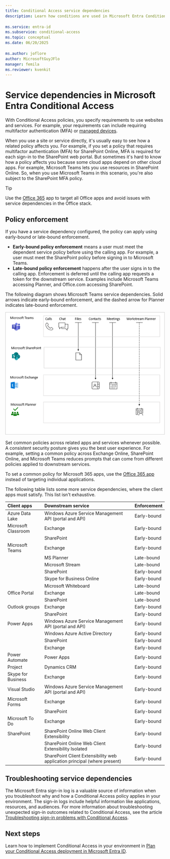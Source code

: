 ```yaml
---
title: Conditional Access service dependencies 
description: Learn how conditions are used in Microsoft Entra Conditional Access to trigger a policy.

ms.service: entra-id
ms.subservice: conditional-access
ms.topic: conceptual
ms.date: 06/20/2025

ms.author: joflore
author: MicrosoftGuyJFlo
manager: femila
ms.reviewer: kvenkit
---
```

# Service dependencies in Microsoft Entra Conditional Access

With Conditional Access policies, you specify requirements to use websites and services. For example, your requirements can include requiring multifactor authentication (MFA) or [managed devices](./concept-conditional-access-grant.md).

When you use a site or service directly, it's usually easy to see how a related policy affects you. For example, if you set a policy that requires multifactor authentication (MFA) for SharePoint Online, MFA is required for each sign-in to the SharePoint web portal. But sometimes it's hard to know how a policy affects you because some cloud apps depend on other cloud apps. For example, Microsoft Teams lets you use resources in SharePoint Online. So, when you use Microsoft Teams in this scenario, you're also subject to the SharePoint MFA policy.

> [!TIP]
> Use the [Office 365](concept-conditional-access-cloud-apps.md#office-365) app to target all Office apps and avoid issues with service dependencies in the Office stack.

<!-- docutune:ignore "Windows Azure Active Directory" -->

## Policy enforcement

If you have a service dependency configured, the policy can apply using early-bound or late-bound enforcement.

- **Early-bound policy enforcement** means a user must meet the dependent service policy before using the calling app. For example, a user must meet the SharePoint policy before signing in to Microsoft Teams.
- **Late-bound policy enforcement** happens after the user signs in to the calling app. Enforcement is deferred until the calling app requests a token for the downstream service. Examples include Microsoft Teams accessing Planner, and Office.com accessing SharePoint.

The following diagram shows Microsoft Teams service dependencies. Solid arrows indicate early-bound enforcement, and the dashed arrow for Planner indicates late-bound enforcement.

![A diagram showing Microsoft Teams service dependencies.](./media/service-dependencies/01.png)

Set common policies across related apps and services whenever possible. A consistent security posture gives you the best user experience. For example, setting a common policy across Exchange Online, SharePoint Online, and Microsoft Teams reduces prompts that can come from different policies applied to downstream services.

To set a common policy for Microsoft 365 apps, use the [Office 365 app](concept-conditional-access-cloud-apps.md#office-365) instead of targeting individual applications.

The following table lists some more service dependencies, where the client apps must satisfy. This list isn't exhaustive.

| Client apps         | Downstream service                          | Enforcement |
| :--                 | :--                                         | ---         |
| Azure Data Lake     | Windows Azure Service Management API (portal and API) | Early-bound |
| Microsoft Classroom | Exchange                                    | Early-bound |
|                     | SharePoint                                  | Early-bound |
| Microsoft Teams     | Exchange                                    | Early-bound |
|                     | MS Planner                                  | Late-bound  |
|                     | Microsoft Stream                            | Late-bound  |
|                     | SharePoint                                  | Early-bound |
|                     | Skype for Business Online                   | Early-bound |
|                     | Microsoft Whiteboard                        | Late-bound  |
| Office Portal       | Exchange                                    | Late-bound  |
|                     | SharePoint                                  | Late-bound  |
| Outlook groups      | Exchange                                    | Early-bound |
|                     | SharePoint                                  | Early-bound |
| Power Apps          | Windows Azure Service Management API (portal and API) | Early-bound |
|                     | Windows Azure Active Directory              | Early-bound |
|                     | SharePoint                                  | Early-bound |
|                     | Exchange                                    | Early-bound |
| Power Automate      | Power Apps                                  | Early-bound |
| Project             | Dynamics CRM                                | Early-bound |
| Skype for Business  | Exchange                                    | Early-bound |
| Visual Studio       | Windows Azure Service Management API (portal and API) | Early-bound |
| Microsoft Forms     | Exchange                                    | Early-bound |
|                     | SharePoint                                  | Early-bound |
| Microsoft To Do     | Exchange                                    | Early-bound |
| SharePoint          | SharePoint Online Web Client Extensibility  | Early-bound |
|                     | SharePoint Online Web Client Extensibility Isolated | Early-bound |
|                     | SharePoint Client Extensibility web application principal (where present) | Early-bound |

## Troubleshooting service dependencies

The Microsoft Entra sign-in log is a valuable source of information when you troubleshoot why and how a Conditional Access policy applies in your environment. The sign-in logs include helpful information like applications, resources, and audiences. For more information about troubleshooting unexpected sign-in outcomes related to Conditional Access, see the article [Troubleshooting sign-in problems with Conditional Access](troubleshoot-conditional-access.md#service-dependencies).

## Next steps

Learn how to implement Conditional Access in your environment in [Plan your Conditional Access deployment in Microsoft Entra ID](plan-conditional-access.md).